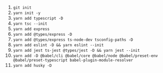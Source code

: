 1. `git init`
2. `yarn init -y`
3. `yarn add typescript -D`
4. `yarn tsc --init`
6. `yarn add express`
7. `yarn add @types/express -D`
8. `yarn add @types/express ts-node-dev tsconfig-paths -D`
9.  `yarn add eslint -D && yarn eslint --init`
10. `yarn add jest ts-jest @types/jest -D && yarn jest --init`
11. `yarn add -D @babel/cli @babel/core @babel/node @babel/preset-env @babel/preset-typescript babel-plugin-module-resolver`
12. `yarn add husky -D`